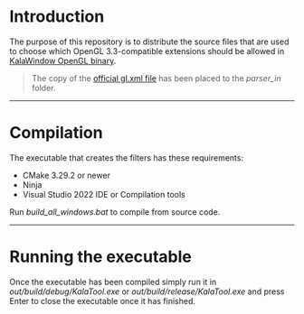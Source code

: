 # Introduction

The purpose of this repository is to distribute the source files that are used to choose which OpenGL 3.3-compatible extensions should be allowed in [KalaWindow OpenGL binary](https://github.com/KalaKit/KalaWindow).

> The copy of the [official gl.xml file](https://registry.khronos.org/OpenGL/xml/gl.xml) has been placed to the *parser_in* folder.

---

# Compilation

The executable that creates the filters has these requirements:
- CMake 3.29.2 or newer
- Ninja
- Visual Studio 2022 IDE or Compilation tools

Run *build_all_windows.bat* to compile from source code.

---

# Running the executable

Once the executable has been compiled simply run it in *out/build/debug/KalaTool.exe* or *out/build/release/KalaTool.exe* and press Enter to close the executable once it has finished.